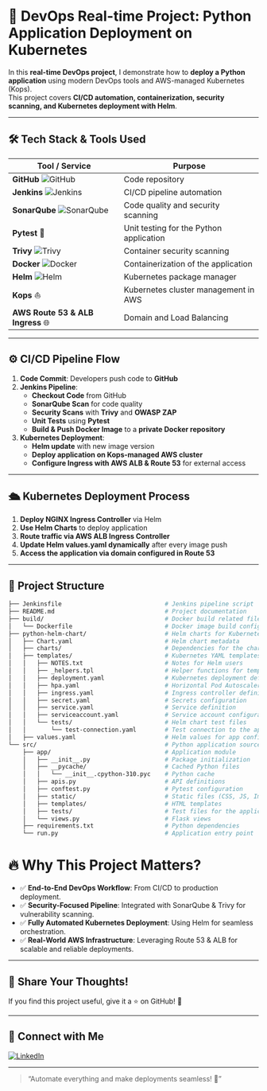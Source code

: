 # 🚀 **DevOps Real-time Project: Python Application Deployment on Kubernetes**

In this **real-time DevOps project**, I demonstrate how to **deploy a Python application** using modern DevOps tools and AWS-managed Kubernetes (Kops).  
This project covers **CI/CD automation, containerization, security scanning, and Kubernetes deployment with Helm**.  

---

## 🛠️ **Tech Stack & Tools Used**  

| Tool / Service   | Purpose |
|-----------------|----------|
| **GitHub** ![GitHub](https://img.shields.io/badge/GitHub-181717?style=flat-square&logo=github&logoColor=white) | Code repository |
| **Jenkins** ![Jenkins](https://img.shields.io/badge/Jenkins-D24939?style=flat-square&logo=jenkins&logoColor=white) | CI/CD pipeline automation |
| **SonarQube** ![SonarQube](https://img.shields.io/badge/SonarQube-4E9BCD?style=flat-square&logo=sonarqube&logoColor=white) | Code quality and security scanning |
| **Pytest** 🧪 | Unit testing for the Python application |
| **Trivy** ![Trivy](https://img.shields.io/badge/Trivy-00979D?style=flat-square&logo=trivy&logoColor=white) | Container security scanning |
| **Docker** ![Docker](https://img.shields.io/badge/Docker-2496ED?style=flat-square&logo=docker&logoColor=white) | Containerization of the application |
| **Helm** ![Helm](https://img.shields.io/badge/Helm-0F1689?style=flat-square&logo=helm&logoColor=white) | Kubernetes package manager |
| **Kops** ⛵ | Kubernetes cluster management in AWS |
| **AWS Route 53 & ALB Ingress** 🌐 | Domain and Load Balancing |

---

## ⚙️ **CI/CD Pipeline Flow**  

1. **Code Commit**: Developers push code to **GitHub**  
2. **Jenkins Pipeline**:
   - **Checkout Code** from GitHub  
   - **SonarQube Scan** for code quality  
   - **Security Scans** with **Trivy** and **OWASP ZAP**  
   - **Unit Tests** using **Pytest**  
   - **Build & Push Docker Image** to a **private Docker repository**  
3. **Kubernetes Deployment**:  
   - **Helm update** with new image version  
   - **Deploy application on Kops-managed AWS cluster**  
   - **Configure Ingress with AWS ALB & Route 53** for external access  

---

## 🛳️ **Kubernetes Deployment Process**  

1. **Deploy NGINX Ingress Controller** via Helm  
2. **Use Helm Charts** to deploy application  
3. **Route traffic via AWS ALB Ingress Controller**  
4. **Update Helm values.yaml dynamically** after every image push  
5. **Access the application via domain configured in Route 53**  

---

## 📂 **Project Structure**  

```bash
├── Jenkinsfile                             # Jenkins pipeline script
├── README.md                               # Project documentation
├── build/                                  # Docker build related files
│   └── Dockerfile                          # Docker image build configuration
├── python-helm-chart/                      # Helm charts for Kubernetes deployment
│   ├── Chart.yaml                          # Helm chart metadata
│   ├── charts/                             # Dependencies for the chart
│   ├── templates/                          # Kubernetes YAML templates
│   │   ├── NOTES.txt                       # Notes for Helm users
│   │   ├── _helpers.tpl                    # Helper functions for templates
│   │   ├── deployment.yaml                 # Kubernetes deployment definition
│   │   ├── hpa.yaml                        # Horizontal Pod Autoscaler
│   │   ├── ingress.yaml                    # Ingress controller definition
│   │   ├── secret.yaml                     # Secrets configuration
│   │   ├── service.yaml                    # Service definition
│   │   ├── serviceaccount.yaml             # Service account configuration
│   │   └── tests/                          # Helm chart test files
│   │       └── test-connection.yaml        # Test connection to the app
│   ├── values.yaml                         # Helm values for app configuration
└── src/                                    # Python application source code
    ├── app/                                # Application module
    │   ├── __init__.py                     # Package initialization
    │   ├── __pycache/                      # Cached Python files
    │   │   └── __init__.cpython-310.pyc    # Python cache
    │   ├── apis.py                         # API definitions
    │   ├── conftest.py                     # Pytest configuration
    │   ├── static/                         # Static files (CSS, JS, Images)
    │   ├── templates/                      # HTML templates
    │   ├── tests/                          # Test files for the application
    │   └── views.py                        # Flask views
    ├── requirements.txt                    # Python dependencies
    └── run.py                              # Application entry point
```
# 🔥 Why This Project Matters?

- ✅ **End-to-End DevOps Workflow**: From CI/CD to production deployment.
- ✅ **Security-Focused Pipeline**: Integrated with SonarQube & Trivy for vulnerability scanning.
- ✅ **Fully Automated Kubernetes Deployment**: Using Helm for seamless orchestration.
- ✅ **Real-World AWS Infrastructure**: Leveraging Route 53 & ALB for scalable and reliable deployments.

---

## 📢 Share Your Thoughts!
If you find this project useful, give it a ⭐ on GitHub! 💙  

---

## 🤝 Connect with Me
[![LinkedIn](https://img.shields.io/badge/LinkedIn-Connect-blue?style=flat&logo=linkedin)](https://www.linkedin.com/in/balabadrasaikumar/)  

---

> “Automate everything and make deployments seamless! 🚀”
